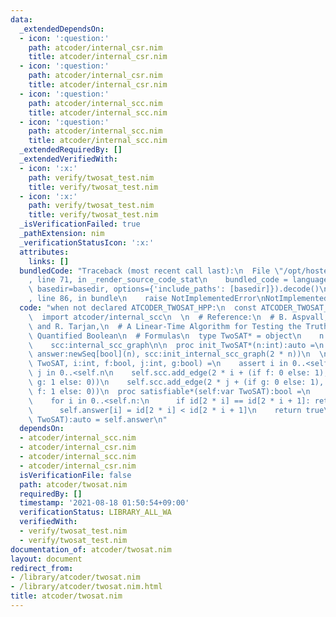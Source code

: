 ```yaml
---
data:
  _extendedDependsOn:
  - icon: ':question:'
    path: atcoder/internal_csr.nim
    title: atcoder/internal_csr.nim
  - icon: ':question:'
    path: atcoder/internal_csr.nim
    title: atcoder/internal_csr.nim
  - icon: ':question:'
    path: atcoder/internal_scc.nim
    title: atcoder/internal_scc.nim
  - icon: ':question:'
    path: atcoder/internal_scc.nim
    title: atcoder/internal_scc.nim
  _extendedRequiredBy: []
  _extendedVerifiedWith:
  - icon: ':x:'
    path: verify/twosat_test.nim
    title: verify/twosat_test.nim
  - icon: ':x:'
    path: verify/twosat_test.nim
    title: verify/twosat_test.nim
  _isVerificationFailed: true
  _pathExtension: nim
  _verificationStatusIcon: ':x:'
  attributes:
    links: []
  bundledCode: "Traceback (most recent call last):\n  File \"/opt/hostedtoolcache/Python/3.10.0/x64/lib/python3.10/site-packages/onlinejudge_verify/documentation/build.py\"\
    , line 71, in _render_source_code_stat\n    bundled_code = language.bundle(stat.path,\
    \ basedir=basedir, options={'include_paths': [basedir]}).decode()\n  File \"/opt/hostedtoolcache/Python/3.10.0/x64/lib/python3.10/site-packages/onlinejudge_verify/languages/nim.py\"\
    , line 86, in bundle\n    raise NotImplementedError\nNotImplementedError\n"
  code: "when not declared ATCODER_TWOSAT_HPP:\n  const ATCODER_TWOSAT_HPP* = 1\n\n\
    \  import atcoder/internal_scc\n  \n  # Reference:\n  # B. Aspvall, M. Plass,\
    \ and R. Tarjan,\n  # A Linear-Time Algorithm for Testing the Truth of Certain\
    \ Quantified Boolean\n  # Formulas\n  type TwoSAT* = object\n    n:int\n    answer:seq[bool]\n\
    \    scc:internal_scc_graph\n\n  proc init_TwoSAT*(n:int):auto =\n    TwoSAT(n:n,\
    \ answer:newSeq[bool](n), scc:init_internal_scc_graph(2 * n))\n  \n  proc add_clause*(self:var\
    \ TwoSAT, i:int, f:bool, j:int, g:bool) =\n    assert i in 0..<self.n\n    assert\
    \ j in 0..<self.n\n    self.scc.add_edge(2 * i + (if f: 0 else: 1), 2 * j + (if\
    \ g: 1 else: 0))\n    self.scc.add_edge(2 * j + (if g: 0 else: 1), 2 * i + (if\
    \ f: 1 else: 0))\n  proc satisfiable*(self:var TwoSAT):bool =\n    let id = self.scc.scc_ids()[1]\n\
    \    for i in 0..<self.n:\n      if id[2 * i] == id[2 * i + 1]: return false\n\
    \      self.answer[i] = id[2 * i] < id[2 * i + 1]\n    return true\n  proc answer*(self:\
    \ TwoSAT):auto = self.answer\n"
  dependsOn:
  - atcoder/internal_scc.nim
  - atcoder/internal_csr.nim
  - atcoder/internal_scc.nim
  - atcoder/internal_csr.nim
  isVerificationFile: false
  path: atcoder/twosat.nim
  requiredBy: []
  timestamp: '2021-08-18 01:50:54+09:00'
  verificationStatus: LIBRARY_ALL_WA
  verifiedWith:
  - verify/twosat_test.nim
  - verify/twosat_test.nim
documentation_of: atcoder/twosat.nim
layout: document
redirect_from:
- /library/atcoder/twosat.nim
- /library/atcoder/twosat.nim.html
title: atcoder/twosat.nim
---
```

